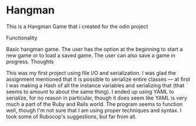 # Hangman
This is a Hangman Game that i created for the odin project


Functionality

Basic hangman game. The user has the option at the beginning to start a new game or to load a saved game. The user can also save a game in progress.
Thoughts

This was my first project using file I/O and serialization. I was glad the assignment mentioned that it is possible to serialize entire classes — at first I was making a Hash of all the instance variables and serializing that (that seems to amount to about the same thing). I ended up using YAML to serialize, for no reason in particular, though it does seem like YAML is very much a part of the Ruby and Rails world. The program seems to function well, though I'm not sure that I am using proper techniques and syntax. I took some of Rubocop's suggestions, but far from all.
